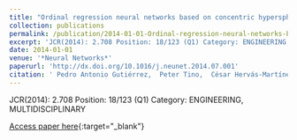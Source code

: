 ```yaml
---
title: "Ordinal regression neural networks based on concentric hyperspheres"
collection: publications
permalink: /publication/2014-01-01-Ordinal-regression-neural-networks-based-on-concentric-hyperspheres
excerpt: 'JCR(2014): 2.708 Position: 18/123 (Q1) Category: ENGINEERING, MULTIDISCIPLINARY'
date: 2014-01-01
venue: '*Neural Networks*'
paperurl: 'http://dx.doi.org/10.1016/j.neunet.2014.07.001'
citation: ' Pedro Antonio Gutiérrez,  Peter Tino,  César Hervás-Martínez, &quot;Ordinal regression neural networks based on concentric hyperspheres.&quot; *Neural Networks*, Vol.59, 2014, pp.51–60.'
---
```

JCR(2014): 2.708 Position: 18/123 (Q1) Category: ENGINEERING, MULTIDISCIPLINARY

[Access paper here](http://dx.doi.org/10.1016/j.neunet.2014.07.001){:target="_blank"}
